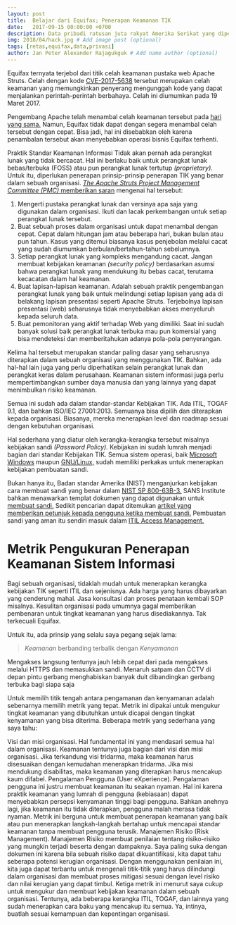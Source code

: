 ```yaml
---
layout: post
title:  Belajar dari Equifax; Penerapan Keamanan TIK
date:   2017-09-15 00:00:00 +0700
description: Data pribadi ratusan juta rakyat Amerika Serikat yang dipegang oleh Equifax terbobol oleh peretas.
img: 2018/04/hack.jpg # Add image post (optional)
tags: [retas,equifax,data,privasi]
author: Jan Peter Alexander Rajagukguk # Add name author (optional)
---
```

Equifax ternyata terjebol dari titik celah keamanan pustaka web Apache Struts. Celah dengan kode [CVE-2017-5638](https://cve.mitre.org/cgi-bin/cvename.cgi?name=CVE-2017-5638) tersebut merupakan celah keamanan yang memungkinkan penyerang mengunggah kode yang dapat menjalankan perintah-perintah berbahaya. Celah ini diumumkan pada 19 Maret 2017.

Pengembang Apache telah menambal celah keamanan tersebut pada [hari yang sama.](https://cwiki.apache.org/confluence/display/WW/S2-045) Namun, Equifax tidak dapat dengan segera menambal celah tersebut dengan cepat. Bisa jadi, hal ini disebabkan oleh karena penambalan tersebut akan menyebabkan operasi bisnis Equifax terhenti.

Praktik Standar Keamanan Informasi
Tidak akan pernah ada perangkat lunak yang tidak bercacat. Hal ini berlaku baik untuk perangkat lunak bebas/terbuka (FOSS) atau pun perangkat lunak tertutup *(proprietary).* Untuk itu, diperlukan penerapan prinsip-prinsip penerapan TIK yang benar dalam sebuah organisasi. [*The Apache Struts Project Management Committee (PMC)* memberikan saran](https://blogs.apache.org/foundation/entry/apache-struts-statement-on-equifax) mengenai hal tersebut:

1. Mengerti pustaka perangkat lunak dan versinya apa saja yang digunakan dalam organisasi. Ikuti dan lacak perkembangan untuk setiap perangkat lunak tersebut.
2. Buat sebuah proses dalam organisasi untuk dapat menambal dengan cepat. Cepat dalam hitungan jam atau beberapa hari, bukan bulan atau pun tahun. Kasus yang ditemui biasanya kasus penjebolan melalui cacat yang sudah diumumkan berbulan/bertahun-tahun sebelumnya.
3. Setiap perangkat lunak yang kompleks mengandung cacat. Jangan membuat kebijakan keamanan *(security policy)* berdasarkan asumsi bahwa perangkat lunak yang mendukung itu bebas cacat, terutama kecacatan dalam hal keamanan.
4. Buat lapisan-lapisan keamanan. Adalah sebuah praktik pengembangan perangkat lunak yang baik untuk melindungi setiap lapisan yang ada di belakang lapisan presentasi seperti Apache Struts. Terjebolnya lapisan presentasi (web) seharusnya tidak menyebabkan akses menyeluruh kepada seluruh data.
5. Buat pemonitoran yang aktif terhadap Web yang dimiliki. Saat ini sudah banyak solusi baik perangkat lunak terbuka mau pun komersial yang bisa mendeteksi dan memberitahukan adanya pola-pola penyerangan.

Kelima hal tersebut merupakan standar paling dasar yang seharusnya diterapkan dalam sebuah organisasi yang menggunakan TIK. Bahkan, ada hal-hal lain juga yang perlu diperhatikan selain perangkat lunak dan perangkat keras dalam perusahaan. Keamanan sistem informasi juga perlu mempertimbangkan sumber daya manusia dan yang lainnya yang dapat menimbulkan risiko keamanan.

Semua ini sudah ada dalam standar-standar Kebijakan TIK. Ada ITIL, TOGAF 9.1, dan bahkan ISO/IEC 27001:2013. Semuanya bisa dipilih dan diterapkan kepada organisasi. Biasanya, mereka menerapkan level dan roadmap sesuai dengan kebutuhan organisasi.

Hal sederhana yang diatur oleh kerangka-kerangka tersebut misalnya kebijakan sandi *(Password Policy).* Kebijakan ini sudah lumrah menjadi bagian dari standar Kebijakan TIK. Semua sistem operasi, baik [Microsoft Windows](https://docs.microsoft.com/en-us/previous-versions/windows/it-pro/windows-server-2012-R2-and-2012/hh994572(v%3Dws.11)) maupun [GNU/Linux,](https://www.ostechnix.com/how-to-set-password-policies-in-linux/) sudah memiliki perkakas untuk menerapkan kebijakan pembuatan sandi.

Bukan hanya itu, Badan standar Amerika (NIST) menganjurkan kebijakan cara membuat sandi yang benar dalam [NIST SP 800-63B-3.](https://pages.nist.gov/800-63-3/sp800-63b.html) SANS Institute bahkan menawarkan templat dokumen yang dapat digunakan untuk [membuat sandi.](http://www.sans.org/security-resources/policies/general/pdf/password-protection-policy) Sedikit pencarian dapat ditemukan [artikel yang memberikan petunjuk kepada pengguna ketika membuat sandi.](http://www.itmanagerdaily.com/password-policy-template/) Pembuatan sandi yang aman itu sendiri masuk dalam [ITIL Access Management.](http://www.bmc.com/guides/itil-access-management.html)

# Metrik Pengukuran Penerapan Keamanan Sistem Informasi

Bagi sebuah organisasi, tidaklah mudah untuk menerapkan kerangka kebijakan TIK seperti ITIL dan sejenisnya. Ada harga yang harus dibayarkan yang cenderung mahal. Jasa konsultasi dan proses penataan kembali SOP misalnya. Kesulitan organisasi pada umumnya gagal memberikan pembenaran untuk tingkat keamanan yang harus disediakannya. Tak terkecuali Equifax.

Untuk itu, ada prinsip yang selalu saya pegang sejak lama:

> *Keamanan* berbanding terbalik dengan *Kenyamanan*

Mengakses langsung tentunya jauh lebih cepat dari pada mengakses melalui HTTPS dan memasukkan sandi. Menaruh satpam dan CCTV di depan pintu gerbang menghabiskan banyak duit dibandingkan gerbang terbuka bagi siapa saja

Untuk memilih titik tengah antara pengamanan dan kenyamanan adalah sebenarnya memilih metrik yang tepat. Metrik ini dipakai untuk mengukur tingkat keamanan yang dibutuhkan untuk dicapai dengan tingkat kenyamanan yang bisa diterima. Beberapa metrik yang sederhana yang saya tahu:

Visi dan misi organisasi. Hal fundamental ini yang mendasari semua hal dalam organisasi. Keamanan tentunya juga bagian dari visi dan misi organisasi. Jika terkandung visi tridarma, maka keamanan harus disesuaikan dengan kemudahan menerapkan tridarma. Jika misi mendukung disabilitas, maka keamanan yang diterapkan harus mencakup kaum difabel.
Pengalaman Pengguna (User eXperience). Pengalaman pengguna ini justru membuat keamanan itu seakan nyaman. Hal ini karena praktik keamanan yang lumrah di pengguna (kebiasaan) dapat menyebabkan persepsi kenyamanan tinggi bagi pengguna. Bahkan anehnya lagi, jika keamanan itu tidak diterapkan, pengguna malah merasa tidak nyaman. Metrik ini berguna untuk membuat penerapan keamanan yang baik atau pun menerapkan langkah-langkah bertahap untuk mencapai standar keamanan tanpa membuat pengguna terusik.
Manajemen Risiko (Risk Management). Manajemen Risiko membuat penilaian tentang risiko-risiko yang mungkin terjadi beserta dengan dampaknya. Saya paling suka dengan dokumen ini karena bila sebuah risiko dapat dikuantifikasi, kita dapat tahu seberapa potensi kerugian organisasi. Dengan menggunakan penilaian ini, kita juga dapat terbantu untuk mengenali titik-titik yang harus dilindungi dalam organisasi dan membuat proses mitigasi sesuai dengan level risiko dan nilai kerugian yang dapat timbul.
Ketiga metrik ini menurut saya cukup untuk mengukur dan membuat kebijakan keamanan dalam sebuah organisasi. Tentunya, ada beberapa kerangka ITIL, TOGAF, dan lainnya yang sudah menerapkan cara baku yang mencakup itu semua. Ya, intinya, buatlah sesuai kemampuan dan kepentingan organisasi.